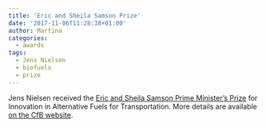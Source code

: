 ```yaml
---
title: 'Eric and Sheila Samson Prize'
date: '2017-11-06T11:28:38+01:00'
author: Martina
categories:
  - awards
tags:
  - Jens Nielsen
  - biofuels
  - prize
---
```

Jens Nielsen received the [Eric and Sheila Samson Prime Minister’s Prize](http://www.fuelchoicessummit.com/Award.aspx) for Innovation in Alternative Fuels for Transportation. More details are available [on the CfB website](http://www.biosustain.dtu.dk/english/nyhedsbase/nyhed?id=9F3FB216-AEC5-44D2-9612-3C5AFB621924).

